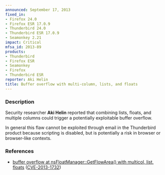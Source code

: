 ```yaml
---
announced: September 17, 2013
fixed_in:
- Firefox 24.0
- Firefox ESR 17.0.9
- Thunderbird 24.0
- Thunderbird ESR 17.0.9
- Seamonkey 2.21
impact: Critical
mfsa_id: 2013-89
products:
- Thunderbird
- Firefox ESR
- Seamonkey
- Firefox
- Thunderbird ESR
reporter: Aki Helin
title: Buffer overflow with multi-column, lists, and floats
---
```


<h3>Description</h3>

<p>Security researcher <strong>Aki Helin</strong> reported that combining
lists, floats, and multiple columns could trigger a potentially
exploitable buffer overflow.
</p>

<p class="note">In general this flaw cannot be exploited through email in the
Thunderbird product because scripting is disabled, but is potentially a risk in
browser or browser-like contexts.</p>


<h3>References</h3>

<ul>
  <li><a href="https://bugzilla.mozilla.org/show_bug.cgi?id=883514">
        buffer overflow at nsFloatManager::GetFlowArea() with multicol, list, floats</a> (<a href="http://cve.mitre.org/cgi-bin/cvename.cgi?name=CVE-2013-1732" class="ex-ref">CVE-2013-1732</a>)</li>
</ul>



